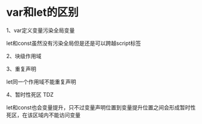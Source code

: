 # var和let的区别

1、var定义变量污染全局变量

let和const虽然没有污染全局但是还是可以跨越script标签

2、块级作用域

3、重复声明

let同一个作用域不能重复声明

4、暂时性死区 TDZ

let和const也会变量提升，只不过变量声明位置到变量提升位置之间会形成暂时性死区，在该区域内不能访问变量